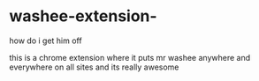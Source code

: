# washee-extension-
how do i get him off









this is a chrome extension where it puts mr washee anywhere and everywhere on all sites and its really awesome
